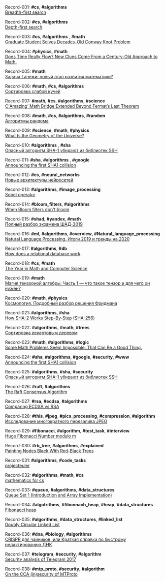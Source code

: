 Record-001: **#cs**, **#algorithms**  
[Breadth-first search](https://en.wikipedia.org/wiki/Breadth-first_search)

Record-002: **#cs**, **#algorithms**  
[Depth-first search](https://en.wikipedia.org/wiki/Depth-first_search)

Record-003: **#cs**, **#algorithms** , **#math**  
[Graduate Student Solves Decades-Old Conway Knot Problem](https://www.quantamagazine.org/graduate-student-solves-decades-old-conway-knot-problem-20200519/)

Record-004: **#physics**, **#math**  
[Does Time Really Flow? New Clues Come From a Century-Old Approach to Math.](https://www.quantamagazine.org/does-time-really-flow-new-clues-come-from-a-century-old-approach-to-math-20200407/)

Record-005: **#math**  
[Задача Танежи: новый этап развития математики?](https://habr.com/ru/post/502314/)

Record-006: **#math**, **#cs**, **#algorithms**  
[Сортировка слабой кучей](https://habr.com/ru/company/edison/blog/499786/)

Record-007: **#math**, **#cs**, **#algorithms**, **#science**  
[С‘Amazing’ Math Bridge Extended Beyond Fermat’s Last Theorem](https://www.quantamagazine.org/amazing-math-bridge-extended-beyond-fermats-last-theorem-20200406/)

Record-008: **#math**, **#cs**, **#algorithms**, **#random**  
[Алгоритмы рандома](https://habr.com/ru/post/499490/)

Record-009: **#science**, **#math**, **#physics**  
[What Is the Geometry of the Universe?](https://www.quantamagazine.org/what-is-the-geometry-of-the-universe-20200316/)

Record-010: **#algorithms** , **#sha**  
[Опасный алгоритм SHA-1 убирают из библиотек SSH](https://habr.com/ru/company/dcmiran/blog/504950/)

Record-011: **#sha**, **#algorithms** , **#google**  
[Announcing the first SHA1 collision](https://security.googleblog.com/2017/02/announcing-first-sha1-collision.html)

Record-012: **#cs**, **#neural_networks**  
[Новые архитектуры нейросетей](https://habr.com/ru/post/498168/)

Record-013: **#algorithms**, **#image_processing**  
[Sobel operator](https://en.wikipedia.org/wiki/Sobel_operator)

Record-014: **#bloom_filters**, **#algorithms**  
[When Bloom filters don't bloom](https://blog.cloudflare.com/when-bloom-filters-dont-bloom/)

Record-015: **#shad**, **#yandex**, **#math**  
[Полный разбор экзамена ШАД-2019](https://habr.com/ru/post/487680/)

Record-016: **#ml**, **#algorithms**, **#overview**, **#Natural_language_processing**  
[Natural Language Processing. Итоги 2019 и тренды на 2020](https://habr.com/ru/company/huawei/blog/487730/)

Record-017: **#algorithms**, **#db**  
[How does a relational database work](http://coding-geek.com/how-databases-work/)

Record-018: **#cs**, **#math**  
[The Year in Math and Computer Science](https://www.quantamagazine.org/quantas-year-in-math-and-computer-science-2019-20191223/)

Record-019: **#math**  
[Магия тензорной алгебры: Часть 1 — что такое тензор и для чего он нужен?](https://habr.com/en/post/261421/)

Record-020: **#math**, **#physics**  
[Космология. Подробный разбор решения Фридмана](https://habr.com/ru/post/507098/)

Record-021: **#algorithms**, **#sha**  
[How SHA-2 Works Step-By-Step (SHA-256)](https://qvault.io/2020/07/08/how-sha-2-works-step-by-step-sha-256/)

Record-022: **#algorithms**, **#math**, **#trees**  
[Сортировка декартовым деревом](https://habr.com/ru/company/edison/blog/505744/)

Record-023: **#math**, **#algorithms**, **#logic**  
[Some Math Problems Seem Impossible. That Can Be a Good Thing.](https://www.quantamagazine.org/some-math-problems-seem-impossible-that-can-be-a-good-thing-20201118/)

Record-024: **#sha**, **#algorithms**, **#google**, **#security**, **#www**  
[Announcing the first SHA1 collision](https://security.googleblog.com/2017/02/announcing-first-sha1-collision.html)

Record-025: **#algorithms**, **#sha**, **#security**  
[Опасный алгоритм SHA-1 убирают из библиотек SSH](https://habr.com/ru/company/dcmiran/blog/504950/)

Record-026: **#raft**, **#algorithms**  
[The Raft Consensus Algorithm](https://raft.github.io/)

Record-027: **#rsa**, **#ecdsa**, **#algorithms**  
[Comparing ECDSA vs RSA](https://www.ssl.com/article/comparing-ecdsa-vs-rsa/)

Record-028: **#this**, **#jpeg**, **#pics_processing**, **#compression**, **#algorithm**  
[Исследование многократного перезалива JPEG](https://habr.com/ru/post/473544/)

Record-029: **#fibonacci**, **#algorithm**, **#test_task**, **#interview**  
[Huge Fibonacci Number modulo m](https://medium.com/competitive/huge-fibonacci-number-modulo-m-6b4926a5c836)

Record-030: **#rb_tree**, **#algorithms**, **#explained**  
[Painting Nodes Black With Red-Black Trees](https://medium.com/basecs/painting-nodes-black-with-red-black-trees-60eacb2be9a5)

Record-031: **#algorithms**, **#code_tasks**  
[projecteuler](https://projecteuler.net)

Record-032: **#algorithms**, **#math**, **#cs**  
[mathematics for cs](https://ocw.mit.edu/courses/electrical-engineering-and-computer-science/6-042j-mathematics-for-computer-science-fall-2010/readings/MIT6_042JF10_notes.pdf)

Record-033: **#queue**, **#algorithms**, **#data_structures**  
[Queue Set 1 (Introduction and Array Implementation)](https://www.geeksforgeeks.org/queue-set-1introduction-and-array-implementation/)

Record-034: **#algotrithms**, **#fibonnach_heap**, **#heap**, **#data_structures**  
[Fibonacci heap](https://en.wikipedia.org/wiki/Fibonacci_heap)

Record-035: **#algorithms**, **#data_structures**, **#linked_list**  
[Doubly Circular Linked List](https://www.geeksforgeeks.org/doubly-circular-linked-list-set-1-introduction-and-insertion/)

Record-036: **#dna**, **#biology**, **#algorithms**  
[CRISPR для чайников, или Краткая справка по быстрому редактированию ДНК](https://habr.com/ru/company/leader-id/blog/538374/)

Record-037: **#telegram**, **#security**, **#algorithm**  
[Security analysis of Telegram 2017](https://courses.csail.mit.edu/6.857/2017/project/19.pdf)

Record-038: **#mtp_proto**, **#security**, **#algorithm**  
[On the CCA (in)security of MTProto](https://eprint.iacr.org/2015/1177.pdf)